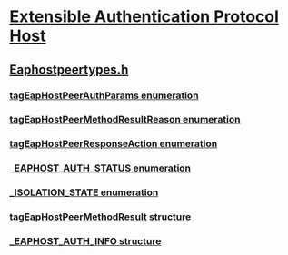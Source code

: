 # [Extensible Authentication Protocol Host](../_eaphost/index.md)
## [Eaphostpeertypes.h](index.md)
### [tagEapHostPeerAuthParams enumeration](../eaphostpeertypes/ne-eaphostpeertypes-tageaphostpeerauthparams.md)
### [tagEapHostPeerMethodResultReason enumeration](../eaphostpeertypes/ne-eaphostpeertypes-tageaphostpeermethodresultreason.md)
### [tagEapHostPeerResponseAction enumeration](../eaphostpeertypes/ne-eaphostpeertypes-tageaphostpeerresponseaction.md)
### [_EAPHOST_AUTH_STATUS enumeration](../eaphostpeertypes/ne-eaphostpeertypes-_eaphost_auth_status.md)
### [_ISOLATION_STATE enumeration](../eaphostpeertypes/ne-eaphostpeertypes-_isolation_state.md)
### [tagEapHostPeerMethodResult structure](../eaphostpeertypes/ns-eaphostpeertypes-tageaphostpeermethodresult.md)
### [_EAPHOST_AUTH_INFO structure](../eaphostpeertypes/ns-eaphostpeertypes-_eaphost_auth_info.md)
